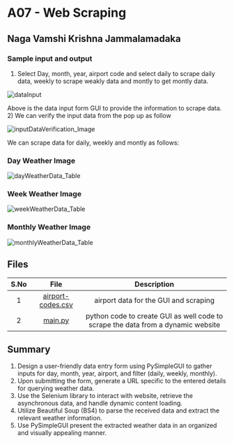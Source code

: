 # A07 - Web Scraping
## Naga Vamshi Krishna Jammalamadaka

### Sample input and output
1) Select Day, month, year, airport code and select daily to scrape daily data, weekly to scrape weakly data and montly to get montly data.
 
![dataInput](https://github.com/Nagavamshikrishna/4883-SoftwareTools-Naga/assets/70953975/f1d23139-e372-4207-9d8b-b852048253ab)

Above is the data input form GUI to provide the information to scrape data.
2) We can verify the input data from the pop up as follow

![inputDataVerification_Image](https://github.com/Nagavamshikrishna/4883-SoftwareTools-Naga/assets/70953975/67dc8ec2-c1bc-4681-90e3-c173556ae05b)


We can scrape data for daily, weekly and montly as follows:
### Day Weather Image

![dayWeatherData_Table](https://github.com/Nagavamshikrishna/4883-SoftwareTools-Naga/assets/70953975/bb94d578-779b-43ca-a5fd-69c3bf4b49e5)

### Week Weather Image


![weekWeatherData_Table](https://github.com/Nagavamshikrishna/4883-SoftwareTools-Naga/assets/70953975/84000e7b-b51e-4ff7-9f83-e557e6b214eb)


### Monthly Weather Image

![monthlyWeatherData_Table](https://github.com/Nagavamshikrishna/4883-SoftwareTools-Naga/assets/70953975/7e0642f7-68a3-48af-8002-f36442f8026f)

## Files

| S.No  | File  | Description |    
| :---:   | :---: | :---: |
|    1  |  [airport-codes.csv](https://github.com/Nagavamshikrishna/4883-SoftwareTools-Naga/blob/main/assignments/A07/airport-codes.csv)  | airport data for the GUI and scraping   |
| 2  | [main.py](https://github.com/Nagavamshikrishna/4883-SoftwareTools-Naga/blob/main/assignments/A07/main.py)    | python code to create GUI as well code to scrape the data from a dynamic website   |

## Summary
1) Design a user-friendly data entry form using PySimpleGUI to gather inputs for day, month, year, airport, and filter (daily, weekly, monthly).
2) Upon submitting the form, generate a URL specific to the entered details for querying weather data.
3) Use the Selenium library to interact with website, retrieve the asynchronous data, and handle dynamic content loading.
4) Utilize Beautiful Soup (BS4) to parse the received data and extract the relevant weather information.
5) Use PySimpleGUI present the extracted weather data in an organized and visually appealing manner.

